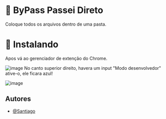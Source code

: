 # 🚀 ByPass Passei Direto

Coloque todos os arquivos dentro de uma pasta.

# 🔧 Instalando

Apos vá ao gerenciador de extenção do Chrome.

![image](https://github.com/S4ntiag0/ByPass-Passei-Direto/assets/91894281/69cc2b4f-9b7c-4c9a-919e-5cbfa4040bfa)
No canto superior direito, havera um input "Modo desenvolvedor" ative-o, ele ficara azul!

![image](https://github.com/S4ntiag0/ByPass-Passei-Direto/assets/91894281/58224a3b-a729-45d5-960b-3caa108eb253)


## Autores

- [@Santiago](https://github.com/S4ntiag0)
